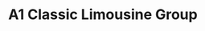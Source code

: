 ---
title: "A1 Classic Limousine Group"
url: /schiller-park/a1-classic-limousine-group/
shop: car
---